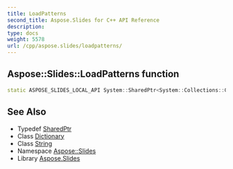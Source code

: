```yaml
---
title: LoadPatterns
second_title: Aspose.Slides for C++ API Reference
description: 
type: docs
weight: 5578
url: /cpp/aspose.slides/loadpatterns/
---
```

## Aspose::Slides::LoadPatterns function




```cpp
static ASPOSE_SLIDES_LOCAL_API System::SharedPtr<System::Collections::Generic::Dictionary<int32_t, System::SharedPtr<PatternFormat::Pattern>>> Aspose::Slides::LoadPatterns(System::String path)
```

## See Also

* Typedef [SharedPtr](../../system/sharedptr/)
* Class [Dictionary](../../system.collections.generic/dictionary/)
* Class [String](../../system/string/)
* Namespace [Aspose::Slides](../)
* Library [Aspose.Slides](../../)
